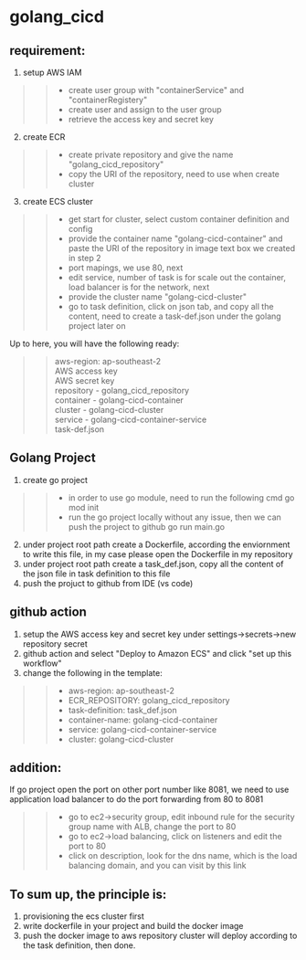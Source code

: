 # golang_cicd

## requirement:
1. setup AWS IAM
>>- create user group with "containerService" and "containerRegistery"
>>- create user and assign to the user group
>>- retrieve the access key and secret key
2. create ECR
>>- create private repository and give the name "golang_cicd_repository"
>>- copy the URI of the repository, need to use when create cluster
3. create ECS cluster
>>- get start for cluster, select custom container definition and config
>>- provide the container name "golang-cicd-container" and paste the URI of the repository in image text box we created in step 2
>>- port mapings, we use 80, next
>>- edit service, number of task is for scale out the container, load balancer is for the network, next
>>- provide the cluster name "golang-cicd-cluster"
>>- go to task definition, click on json tab, and copy all the content, need to create a task-def.json under the golang project later on
  
Up to here, you will have the following ready:  
>>aws-region: ap-southeast-2  
>>AWS access key  
>>AWS secret key  
>>repository - golang_cicd_repository  
>>container - golang-cicd-container  
>>cluster - golang-cicd-cluster  
>>service - golang-cicd-container-service  
>>task-def.json  
  
## Golang Project
1. create go project
>>- in order to use go module, need to run the following cmd
>>go mod init
>>- run the go project locally without any issue, then we can push the project to github
>>go run main.go
2. under project root path create a Dockerfile, according the enviornment to write this file, in my case please open the Dockerfile in my repository
3. under project root path create a task_def.json, copy all the content of the json file in task definition to this file
4. push the projuct to github from IDE (vs code)

## github action
1. setup the AWS access key and secret key under settings->secrets->new repository secret
2. github action and select "Deploy to Amazon ECS" and click "set up this workflow"
3. change the following in the template:
>>- aws-region: ap-southeast-2
>>- ECR_REPOSITORY: golang_cicd_repository
>>- task-definition: task_def.json
>>- container-name: golang-cicd-container
>>- service: golang-cicd-container-service
>>- cluster: golang-cicd-cluster

## addition:
If go project open the port on other port number like 8081, we need to use application load balancer to do the port forwarding from 80 to 8081
>>- go to ec2->security group, edit inbound rule for the security group name with ALB, change the port to 80
>>- go to ec2->load balancing, click on listeners and edit the port to 80
>>- click on description, look for the dns name, which is the load balancing domain, and you can visit by this link

## To sum up, the principle is:  
1. provisioning the ecs cluster first
2. write dockerfile in your project and build the docker image
3. push the docker image to aws repository
cluster will deploy according to the task definition, then done.
